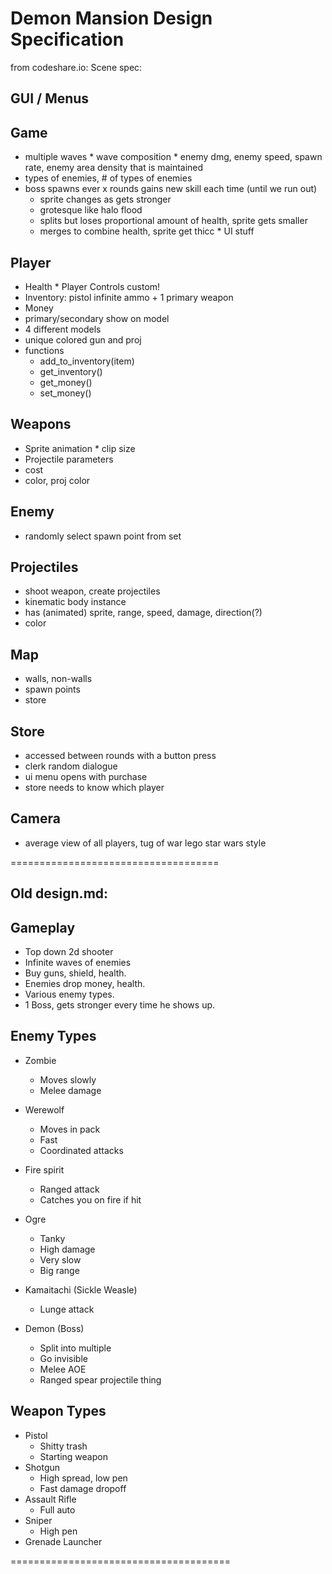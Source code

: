 # Demon Mansion Design Specification

from codeshare.io:
Scene spec:

## GUI / Menus

## Game
   * multiple waves
	* wave composition
  	* enemy dmg, enemy speed, spawn rate, enemy area density that is maintained
   * types of enemies, # of types of enemies
   * boss spawns ever x rounds gains new skill each time (until we run out)
    	* sprite changes as gets stronger
      * grotesque like halo flood
      * splits but loses proportional amount of health, sprite gets smaller
      * merges to combine health, sprite get thicc
	* UI stuff
  	   
## Player
   * Health
	* Player Controls  custom!
   * Inventory: pistol infinite ammo + 1 primary weapon
   * Money
   * primary/secondary show on model
   * 4 different models
   * unique colored gun and proj
   * functions
      * add_to_inventory(item)
      * get_inventory()
      * get_money()
	   * set_money()
  
## Weapons
   * Sprite animation
	* clip size
   * Projectile parameters
   * cost
   * color, proj color

## Enemy
   * randomly select spawn point from set 
  
## Projectiles
   * shoot weapon, create projectiles
   * kinematic body instance
   * has (animated) sprite, range, speed, damage, direction(?)
   * color
 
## Map
   * walls, non-walls
   * spawn points
   * store
  
## Store
   * accessed between rounds with a button press
   * clerk random dialogue
   * ui menu opens with purchase
   * store needs to know which player
  
## Camera 
   * average view of all players, tug of war lego star wars style
  
====================================
## Old design.md:

## Gameplay

* Top down 2d shooter
* Infinite waves of enemies
* Buy guns, shield, health.
* Enemies drop money, health.
* Various enemy types.
* 1 Boss, gets stronger every time he shows up.

## Enemy Types

* Zombie
    * Moves slowly
    * Melee damage
* Werewolf
    * Moves in pack
    * Fast
    * Coordinated attacks
* Fire spirit
    * Ranged attack
    * Catches you on fire if hit
* Ogre
    * Tanky
    * High damage
    * Very slow
    * Big range
* Kamaitachi (Sickle Weasle)
    * Lunge attack

* Demon (Boss)
    * Split into multiple
    * Go invisible
    * Melee AOE
    * Ranged spear projectile thing

## Weapon Types

* Pistol
    * Shitty trash
    * Starting weapon
* Shotgun
    * High spread, low pen
    * Fast damage dropoff
* Assault Rifle
    * Full auto
* Sniper
    * High pen
* Grenade Launcher

======================================
